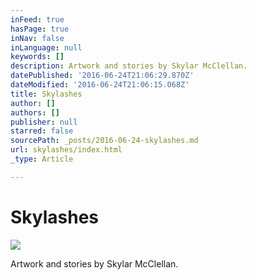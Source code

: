 ```yaml
---
inFeed: true
hasPage: true
inNav: false
inLanguage: null
keywords: []
description: Artwork and stories by Skylar McClellan.
datePublished: '2016-06-24T21:06:29.870Z'
dateModified: '2016-06-24T21:06:15.068Z'
title: Skylashes
author: []
authors: []
publisher: null
starred: false
sourcePath: _posts/2016-06-24-skylashes.md
url: skylashes/index.html
_type: Article

---
```

# Skylashes
![](https://the-grid-user-content.s3-us-west-2.amazonaws.com/c84cb86c-ea11-45cb-86e8-df69a721e8ac.jpg)

Artwork and stories by Skylar McClellan.